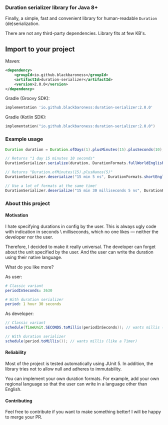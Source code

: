 ### Duration serializer library for Java 8+

Finally, a simple, fast and convenient library for human-readable `Duration` (de)serialization.

There are not any third-party dependencies. Library fits at few KB's.

## Import to your project

Maven:

```xml
<dependency>
    <groupId>io.github.blackbaroness</groupId>
    <artifactId>duration-serializer</artifactId>
    <version>2.0.0</version>
</dependency>
```

Gradle (Groovy SDK):

```groovy
implementation 'io.github.blackbaroness:duration-serializer:2.0.0'
```

Gradle (Kotlin SDK):

```kotlin
implementation("io.github.blackbaroness:duration-serializer:2.0.0")
```

### Example usage

```java
Duration duration = Duration.ofDays(1).plusMinutes(15).plusSeconds(10);

// Returns "1 day 15 minutes 10 seconds"
DurationSerializer.serialize(duration, DurationFormats.fullWorldEnglish());

// Returns "Duration.ofMinutes(15).plusNanos(5)"
DurationSerializer.deserialize("15 min 5 ns", DurationFormats.shortEnglish());

// Use a lot of formats at the same time!
DurationSerializer.deserialize("15 min 30 milliseconds 5 ns", DurationFormats.allBundled());
```

### About this project

#### Motivation

I hate specifying durations in config by the user. This is always ugly code with indication
in seconds \ milliseconds, which no one likes — neither the developer nor the user.

Therefore, I decided to make it really universal. The developer can forget about the unit specified by the user.
And the user can write the duration using their native language.

What do you like more?

As user:
```yaml
# Classic variant
periodInSeconds: 3630

# With duration serializer
period: 1 hour 30 seconds
```

As developer:
```java
// Classic variant
schedule(TimeUnit.SECONDS.toMillis(periodInSeconds)); // wants millis (like a Timer)

// With duration serializer
schedule(period.toMillis()); // wants millis (like a Timer)
```

#### Reliability

Most of the project is tested automatically using JUnit 5.
In addition, the library tries not to allow null and adheres to immutability.

You can implement your own duration formats. For example, add your own regional language
so that the user can write in a language other than English.

#### Contributing

Feel free to contribute if you want to make something better! I will be happy to merge your PR.
